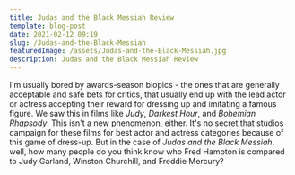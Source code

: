 ```yaml
---
title: Judas and the Black Messiah Review
template: blog-post
date: 2021-02-12 09:19
slug: /Judas-and-the-Black-Messiah
featuredImage: /assets/Judas-and-the-Black-Messiah.jpg
description: Judas and the Black Messiah Review
---
```


I'm usually bored by awards-season biopics - the ones that are generally acceptable and safe bets for critics, that usually end up with the lead actor or actress accepting their reward for dressing up and imitating a famous figure. We saw this in films like *Judy*, *Darkest Hour*, and *Bohemian Rhapsody*. This isn't a new phenomenon, either. It's no secret that studios campaign for these films for best actor and actress categories because of this game of dress-up. But in the case of *Judas and the Black Messiah*, well, how many people do you think know who Fred Hampton is compared to Judy Garland, Winston Churchill, and Freddie Mercury?


